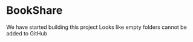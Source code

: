 # BookShare
We have started building this project
Looks like empty folders cannot be added to GitHub
